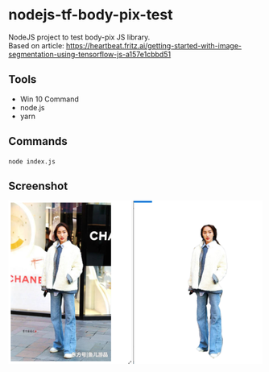 # nodejs-tf-body-pix-test
NodeJS project to test body-pix JS library.  
Based on article: https://heartbeat.fritz.ai/getting-started-with-image-segmentation-using-tensorflow-js-a157e1cbbd51


## Tools
* Win 10 Command
* node.js
* yarn

## Commands
`node index.js`


## Screenshot
![](result.png)